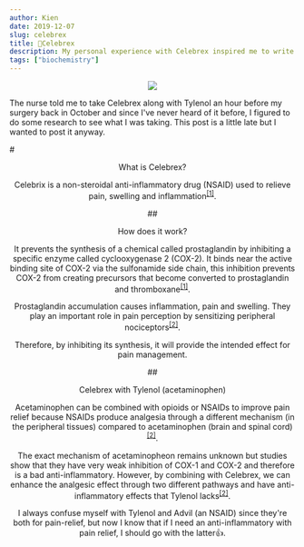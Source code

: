 ```yaml
---
author: Kien
date: 2019-12-07
slug: celebrex
title: 💊Celebrex
description: My personal experience with Celebrex inspired me to write a bite-sized explanation on how they work.
tags: ["biochemistry"]
---
```


<p align="center">
  <img src="https://media.giphy.com/media/PNzZUSeC9oixG/giphy.gif" />
</p>

The nurse told me to take Celebrex along with Tylenol an hour before my surgery back in October and since I've never heard of it before, I figured to do some research to see what I was taking. This post is a little late but I wanted to post it anyway.

#<center>What is Celebrex?

Celebrix is a non-steroidal anti-inflammatory drug (NSAID) used to relieve pain, swelling and inflammation<sup><a href="https://www.ncbi.nlm.nih.gov/pmc/articles/PMC3303994/" target="_blank">[1]</sup></a>.

##<center>How does it work?

It prevents the synthesis of a chemical called prostaglandin by inhibiting a specific enzyme called cyclooxygenase 2 (COX-2). It binds near the active binding site of COX-2 via the sulfonamide side chain, this inhibition prevents COX-2 from creating precursors that become converted to prostaglandin and thromboxane<sup><a href="https://www.ncbi.nlm.nih.gov/pmc/articles/PMC3303994/" target="_blank">[1]</sup></a>.

Prostaglandin accumulation causes inflammation, pain and swelling. They play an important role in pain perception by sensitizing peripheral nociceptors<sup><a href="https://www.ncbi.nlm.nih.gov/pubmed/15005014" target="_blank">[2]</sup></a>.

Therefore, by inhibiting its synthesis, it will provide the intended effect for pain management.

##<center>Celebrex with Tylenol (acetaminophen)

Acetaminophen can be combined with opioids or NSAIDs to improve pain relief because NSAIDs produce analgesia through a different mechanism (in the peripheral tissues) compared to acetaminophen (brain and spinal cord)<sup><a href="https://www.ncbi.nlm.nih.gov/pubmed/15005014" target="_blank">[2]</sup></a>.

The exact mechanism of acetaminopheon remains unknown but studies show that they have very weak inhibition of COX-1 and COX-2 and therefore is a bad anti-inflammatory.
However, by combining with Celebrex, we can enhance the analgesic effect through two different pathways and have anti-inflammatory effects that Tylenol lacks<sup><a href="https://www.ncbi.nlm.nih.gov/pubmed/15005014" target="_blank">[2]</sup></a>.

I always confuse myself with Tylenol and Advil (an NSAID) since they're both for pain-relief, but now I know that if I need an anti-inflammatory with pain relief, I should go with the latter👍.
